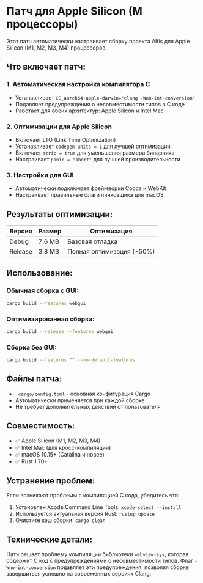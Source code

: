 # Патч для Apple Silicon (M процессоры)

Этот патч автоматически настраивает сборку проекта Alfis для Apple Silicon (M1, M2, M3, M4) процессоров.

## Что включает патч:

### 1. Автоматическая настройка компилятора C
- Устанавливает `CC_aarch64-apple-darwin="clang -Wno-int-conversion"`
- Подавляет предупреждения о несовместимости типов в C коде
- Работает для обеих архитектур: Apple Silicon и Intel Mac

### 2. Оптимизации для Apple Silicon
- Включает LTO (Link Time Optimization)
- Устанавливает `codegen-units = 1` для лучшей оптимизации
- Включает `strip = true` для уменьшения размера бинарника
- Настраивает `panic = "abort"` для лучшей производительности

### 3. Настройки для GUI
- Автоматически подключает фреймворки Cocoa и WebKit
- Настраивает правильные флаги линковщика для macOS

## Результаты оптимизации:

| Версия | Размер | Оптимизация |
|--------|--------|-------------|
| Debug  | 7.6 MB | Базовая отладка |
| Release| 3.8 MB | Полная оптимизация (-50%) |

## Использование:

### Обычная сборка с GUI:
```bash
cargo build --features webgui
```

### Оптимизированная сборка:
```bash
cargo build --release --features webgui
```

### Сборка без GUI:
```bash
cargo build --features "" --no-default-features
```

## Файлы патча:

- `.cargo/config.toml` - основная конфигурация Cargo
- Автоматически применяется при каждой сборке
- Не требует дополнительных действий от пользователя

## Совместимость:

- ✅ Apple Silicon (M1, M2, M3, M4)
- ✅ Intel Mac (для кросс-компиляции)
- ✅ macOS 10.15+ (Catalina и новее)
- ✅ Rust 1.70+

## Устранение проблем:

Если возникают проблемы с компиляцией C кода, убедитесь что:
1. Установлен Xcode Command Line Tools: `xcode-select --install`
2. Используется актуальная версия Rust: `rustup update`
3. Очистите кэш сборки: `cargo clean`

## Технические детали:

Патч решает проблему компиляции библиотеки `webview-sys`, которая содержит C код с предупреждениями о несовместимости типов. Флаг `-Wno-int-conversion` подавляет эти предупреждения, позволяя сборке завершиться успешно на современных версиях Clang.
